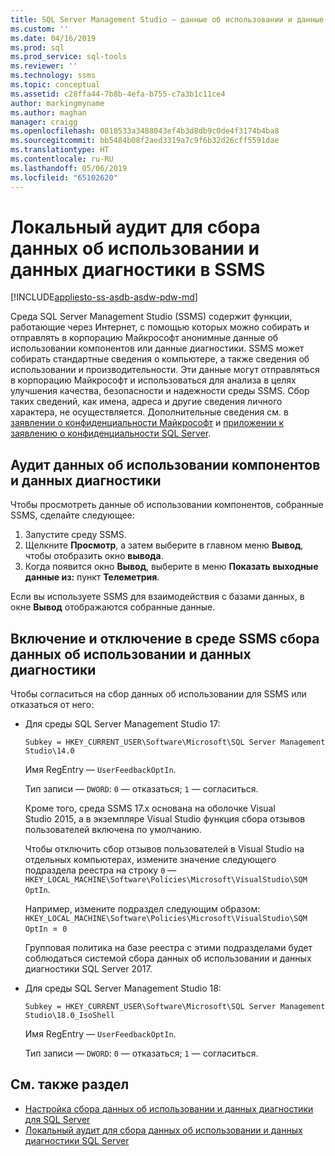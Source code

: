 ```yaml
---
title: SQL Server Management Studio — данные об использовании и данные диагностики (SSMS) | Документация Майкрософт
ms.custom: ''
ms.date: 04/16/2019
ms.prod: sql
ms.prod_service: sql-tools
ms.reviewer: ''
ms.technology: ssms
ms.topic: conceptual
ms.assetid: c28ffa44-7b8b-4efa-b755-c7a3b1c11ce4
author: markingmyname
ms.author: maghan
manager: craigg
ms.openlocfilehash: 0810533a3488043ef4b3d8db9c0de4f3174b4ba8
ms.sourcegitcommit: bb5484b08f2aed3319a7c9f6b32d26cff5591dae
ms.translationtype: HT
ms.contentlocale: ru-RU
ms.lasthandoff: 05/06/2019
ms.locfileid: "65102620"
---
```

# <a name="local-audit-for-ssms-usage-and-diagnostic-data-collection"></a>Локальный аудит для сбора данных об использовании и данных диагностики в SSMS
[!INCLUDE[appliesto-ss-asdb-asdw-pdw-md](../includes/appliesto-ss-asdb-asdw-pdw-md.md)]

Среда SQL Server Management Studio (SSMS) содержит функции, работающие через Интернет, с помощью которых можно собирать и отправлять в корпорацию Майкрософт анонимные данные об использовании компонентов или данные диагностики. SSMS может собирать стандартные сведения о компьютере, а также сведения об использовании и производительности. Эти данные могут отправляться в корпорацию Майкрософт и использоваться для анализа в целях улучшения качества, безопасности и надежности среды SSMS. Сбор таких сведений, как имена, адреса и другие сведения личного характера, не осуществляется. Дополнительные сведения см. в [заявлении о конфиденциальности Майкрософт](https://privacy.microsoft.com/privacystatement) и [приложении к заявлению о конфиденциальности SQL Server](https://go.microsoft.com/fwlink/?LinkID=868444).

## <a name="audit-feature-usage-and-diagnostic-data"></a>Аудит данных об использовании компонентов и данных диагностики

Чтобы просмотреть данные об использовании компонентов, собранные SSMS, сделайте следующее:

1.  Запустите среду SSMS.
2.  Щелкните **Просмотр**, а затем выберите в главном меню **Вывод**, чтобы отобразить окно **вывода**. 
3.  Когда появится окно **Вывод**, выберите в меню **Показать выходные данные из:** пункт **Телеметрия**.

Если вы используете SSMS для взаимодействия с базами данных, в окне **Вывод** отображаются собранные данные.

## <a name="enable-or-disable-usage-and-diagnostic-data-collection-in-ssms"></a>Включение и отключение в среде SSMS сбора данных об использовании и данных диагностики

Чтобы согласиться на сбор данных об использовании для SSMS или отказаться от него:

- Для среды SQL Server Management Studio 17:

  `Subkey = HKEY_CURRENT_USER\Software\Microsoft\SQL Server Management Studio\14.0`

  Имя RegEntry — `UserFeedbackOptIn`.

  Тип записи — `DWORD`: `0` — отказаться; `1` — согласиться.

  Кроме того, среда SSMS 17.x основана на оболочке Visual Studio 2015, а в экземпляре Visual Studio функция сбора отзывов пользователей включена по умолчанию.  

  Чтобы отключить сбор отзывов пользователей в Visual Studio на отдельных компьютерах, измените значение следующего подраздела реестра на строку `0` — `HKEY_LOCAL_MACHINE\Software\Policies\Microsoft\VisualStudio\SQM OptIn`.

  Например, измените подраздел следующим образом:  
  `HKEY_LOCAL_MACHINE\Software\Policies\Microsoft\VisualStudio\SQM OptIn `=` 0`

  Групповая политика на базе реестра с этими подразделами будет соблюдаться системой сбора данных об использовании и данных диагностики SQL Server 2017.

- Для среды SQL Server Management Studio 18:

  `Subkey = HKEY_CURRENT_USER\Software\Microsoft\SQL Server Management Studio\18.0_IsoShell`

  Имя RegEntry — `UserFeedbackOptIn`.

  Тип записи — `DWORD`: `0` — отказаться; `1` — согласиться.

## <a name="see-also"></a>См. также раздел

- [Настройка сбора данных об использовании и данных диагностики для SQL Server](../sql-server/usage-and-diagnostic-data-configuration-for-sql-server.md)
- [Локальный аудит для сбора данных об использовании и данных диагностики SQL Server](http://msdn.microsoft.com/library/mt743085.aspx)